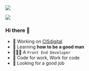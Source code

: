 

<span><img align="center" src="https://github-readme-stats.vercel.app/api?username=kagawagao&show_icons=true&theme=github" /></span>

<span><img align="center" src="https://github-readme-stats.vercel.app/api/top-langs/?username=kagawagao&layout=compact" /></span>

### Hi there 👋

- 🔭 Working on [CISdigital](http://cisdigital.cn/)
- 🌱 Learning **how to be a good man**
- 👨🏻‍💻 A `Front End Developer`
- 🎯 Code for work, Work for code
- 👀 Looking for a good job
